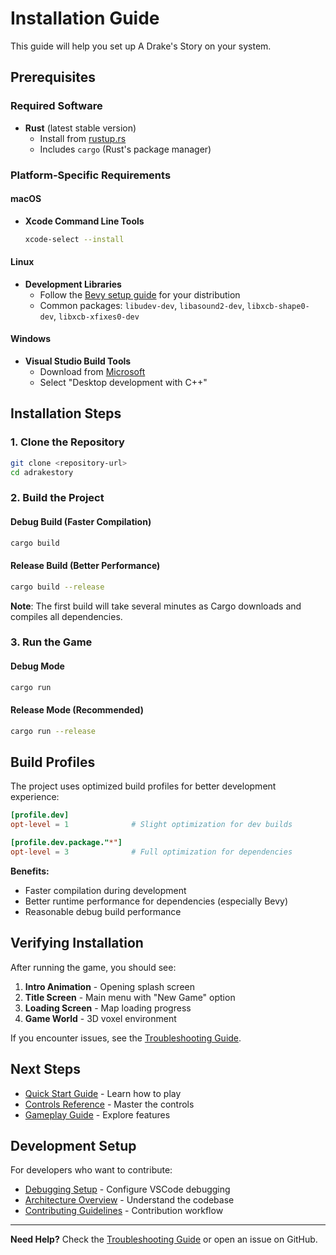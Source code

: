 # Installation Guide

This guide will help you set up A Drake's Story on your system.

## Prerequisites

### Required Software

- **Rust** (latest stable version)
  - Install from [rustup.rs](https://rustup.rs/)
  - Includes `cargo` (Rust's package manager)

### Platform-Specific Requirements

#### macOS
- **Xcode Command Line Tools**
  ```bash
  xcode-select --install
  ```

#### Linux
- **Development Libraries**
  - Follow the [Bevy setup guide](https://bevyengine.org/learn/book/getting-started/setup/) for your distribution
  - Common packages: `libudev-dev`, `libasound2-dev`, `libxcb-shape0-dev`, `libxcb-xfixes0-dev`

#### Windows
- **Visual Studio Build Tools**
  - Download from [Microsoft](https://visualstudio.microsoft.com/downloads/)
  - Select "Desktop development with C++"

## Installation Steps

### 1. Clone the Repository

```bash
git clone <repository-url>
cd adrakestory
```

### 2. Build the Project

#### Debug Build (Faster Compilation)
```bash
cargo build
```

#### Release Build (Better Performance)
```bash
cargo build --release
```

**Note**: The first build will take several minutes as Cargo downloads and compiles all dependencies.

### 3. Run the Game

#### Debug Mode
```bash
cargo run
```

#### Release Mode (Recommended)
```bash
cargo run --release
```

## Build Profiles

The project uses optimized build profiles for better development experience:

```toml
[profile.dev]
opt-level = 1              # Slight optimization for dev builds

[profile.dev.package."*"]
opt-level = 3              # Full optimization for dependencies
```

**Benefits:**
- Faster compilation during development
- Better runtime performance for dependencies (especially Bevy)
- Reasonable debug build performance

## Verifying Installation

After running the game, you should see:
1. **Intro Animation** - Opening splash screen
2. **Title Screen** - Main menu with "New Game" option
3. **Loading Screen** - Map loading progress
4. **Game World** - 3D voxel environment

If you encounter issues, see the [Troubleshooting Guide](../user-guide/troubleshooting.md).

## Next Steps

- [Quick Start Guide](quick-start.md) - Learn how to play
- [Controls Reference](controls.md) - Master the controls
- [Gameplay Guide](../user-guide/gameplay.md) - Explore features

## Development Setup

For developers who want to contribute:
- [Debugging Setup](../developer-guide/debugging.md) - Configure VSCode debugging
- [Architecture Overview](../developer-guide/architecture.md) - Understand the codebase
- [Contributing Guidelines](../developer-guide/contributing.md) - Contribution workflow

---

**Need Help?** Check the [Troubleshooting Guide](../user-guide/troubleshooting.md) or open an issue on GitHub.